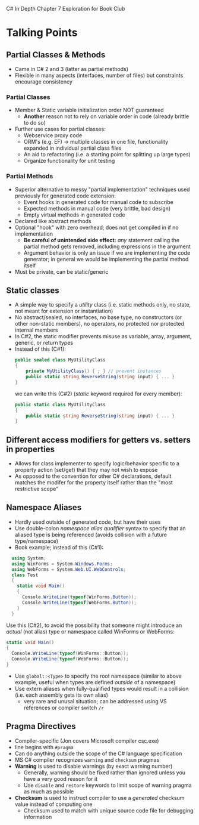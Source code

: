 C# In Depth Chapter 7 Exploration for Book Club

# Talking Points

## Partial Classes & Methods

* Came in C# 2 and 3 (latter as partial methods)
* Flexible in many aspects (interfaces, number of files) but constraints encourage consistency

### Partial Classes

* Member & Static variable initialization order NOT guaranteed
  * **Another** reason not to rely on variable order in code (already brittle to do so)
* Further use cases for partial classes:
  * Webservice proxy code
  * ORM's (e.g. EF) -> multiple classes in one file, functionality expanded in individual partial class files
  * An aid to refactoring (i.e. a starting point for splitting up large types)
  * Organize functionality for unit testing

### Partial Methods

* Superior alternative to messy "partial implementation" techniques used previously for generated code extension:
  * Event hooks in generated code for manual code to subscribe
  * Expected methods in manual code (very brittle, bad design)
  * Empty virtual methods in generated code
* Declared like abstract methods
* Optional "hook" with zero overhead; does not get compiled in if no implementation
  * **Be careful of unintended side effect:** _any_ statement calling the partial method gets removed, including expressions in the argument
  * Argument behavior is only an issue if we are implementing the code generator; in general we would be implementing the partial method itself
* Must be private, can be static/generic

## Static classes

* A simple way to specify a _utility_ class (i.e. static methods only, no state, not meant for extension or instantiation)
* No abstract/sealed, no interfaces, no base type, no constructors (or other non-static members), no operators, no protected nor protected internal members
* In C#2, the static modifier prevents misuse as variable, array, argument, generic, or return types
* Instead of this (C#1):
  ```C#
  public sealed class MyUtilityClass 
  {  
  	  private MyUtilityClass() { ; } // prevent instances
  	  public static string ReverseString(string input) { ... }
  }
  ```
  we can write this (C#2) (_static_ keyword required for every member):
  ```C#
  public static class MyUtilityClass 
  {
  	  public static string ReverseString(string input) { ... }
  }
  ```
  
## Different access modifiers for getters vs. setters in properties
  
  * Allows for class implementer to specify logic/behavior specific to a property action (set/get) that they may not wish to expose
  * As opposed to the convention for other C# declarations, default matches the modifer for the property itself rather than the "most restrictive scope"
  
## Namespace Aliases
  
  * Hardly used outside of generated code, but have their uses
  * Use double-colon _namespace alias qualifier_ syntax to specify that an aliased type is being referenced (avoids collision with a future type/namespace)
  * Book example; instead of this (C#1):
  ```C#
    using System;
    using WinForms = System.Windows.Forms;
    using WebForms = System.Web.UI.WebControls;
    class Test
    {
      static void Main()
      {
        Console.WriteLine(typeof(WinForms.Button));
        Console.WriteLine(typeof(WebForms.Button));
      }
    }
  ```
  Use this (C#2), to avoid the possibility that someone might introduce an _actual_ (not alias) type or namespace called WinForms or WebForms:
  ```C#
  static void Main()
  {
    Console.WriteLine(typeof(WinForms::Button));
    Console.WriteLine(typeof(WebForms::Button));
  }    
  ```
  * Use `global::<Type>` to specify the root namespace (similar to above example, useful when types are defined _outside_ of a namespace)
  * Use extern aliases when fully-qualified types would result in a collision (i.e. each assembly gets its own alias)
    * very rare and unusal situation; can be addressed using VS references or compiler switch `/r`

## Pragma Directives

  * Compiler-specific (Jon covers Microsoft compiler csc.exe)
  * line begins with `#pragma`
  * Can do anything outside the scope of the C# language specification
  * MS C# compiler recognizes `warning` and `checksum` pragmas  
  * **Warning** is used to disable warnings (by exact warning number)
	* Generally, warning should be fixed rather than ignored unless you have a very good reason for it
	* Use `disable` and `restore` keywords to limit scope of warning pragma as much as possible
  * **Checksum** is used to instruct compiler to use a *generated* checksum value instead of computing one
    * Checksum used to match with unique source code file for debugging information

